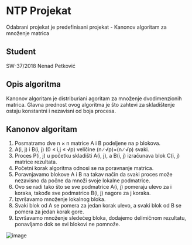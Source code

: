 # NTP Projekat
Odabrani projekat je predefinisani projekat - Kanonov algoritam za množenje matrica 

## Student
SW-37/2018 Nenad Petković

## Opis algoritma

Kanonov algoritam je distriburiani agoritam za množenje dvodimenzionih matrica. Glavna prednost ovog algoritma je što zahtevi za skladištenje ostaju konstantni i nezavisni od boja procesa.

## Kanonov algoritam 
1. Posmatramo dve n × n matrice A i B podeljene na p blokova.
2. A(i, j) i B(i, j) (0 ≤ i,j ≤ √p) veličine (n ∕ √p)×(n ∕ √p) svaki.
3. Proces P(i, j) u početku skladišti A(i, j), a B(i, j) izračunava blok C(i, j) matrice rezultata.
4. Početni korak algoritma odnosi se na poravnanje matrica.
5. Poravnjavamo blokove A i B na takav način da svaki proces može nezavisno da počne da množi svoje lokalne podmatrice.
6. Ovo se radi tako što se sve podmatrice A(i, j) pomeraju ulevo za i koraka, takođe sve podmatrice B(i, j) nagore za j koraka.
7. Izvršavamo množenje lokalnog bloka.
8. Svaki blok od A se pomera za jedan korak ulevo, a svaki blok od B se pomera za jedan korak gore.
9. Izvršavamo množenje sledećeg bloka, dodajemo delimičnom rezultatu, ponavljamo dok se svi blokovi ne pomnože.

![image](https://user-images.githubusercontent.com/70920836/179054881-4f32db86-e1ee-4d53-812d-13e9c3873cf0.png)


